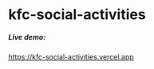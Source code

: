 # kfc-social-activities

##### Live demo:
<a href="https://kfc-social-activities.vercel.app">https://kfc-social-activities.vercel.app</a>
